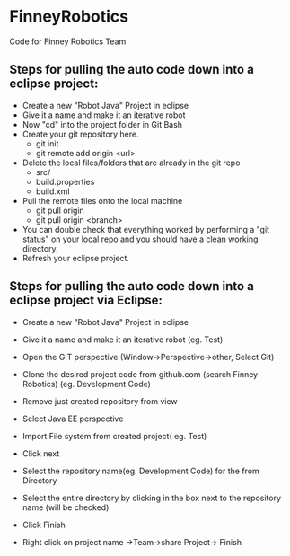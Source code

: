 # FinneyRobotics
Code for Finney Robotics Team

<h2>Steps for pulling the auto code down into a eclipse project:</h2>

- Create a new "Robot Java" Project in eclipse
- Give it a name and make it an iterative robot
- Now "cd" into the project folder in Git Bash
- Create your git repository here.
	- git init
	- git remote add origin \<url\>
- Delete the local files/folders that are already in the git repo
	- src/
	- build.properties
	- build.xml
- Pull the remote files onto the local machine
	- git pull origin
	- git pull origin \<branch\>
- You can double check that everything worked by performing a "git status" on
  your local repo and you should have a clean working directory.
- Refresh your eclipse project.



<h2>Steps for pulling the auto code down into a eclipse project via Eclipse:</h2>

- Create a new "Robot Java" Project in eclipse
- Give it a name and make it an iterative robot (eg. Test)
- Open the GIT perspective (Window->Perspective->other,  Select Git)
- Clone the desired project code from github.com (search Finney Robotics) (eg. Development Code)
- Remove just created repository from view


- Select Java EE perspective
- Import File system from created project( eg. Test)
- Click next
- Select the repository name(eg. Development Code) for the from Directory
- Select the entire directory by clicking in the box next to the repository name (will be checked)
- Click Finish
- Right click on project name ->Team->share Project-> Finish
